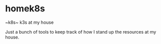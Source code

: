 # homek8s
~k8s~ k3s at my house

Just a bunch of tools to keep track of how I stand up the resources at my house.
